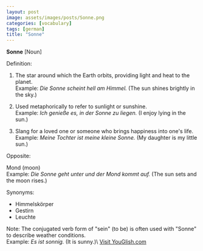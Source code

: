 ```yaml
---
layout: post
image: assets/images/posts/Sonne.png
categories: [vocabulary]
tags: [german]
title: "Sonne"
---
```


**Sonne** [Noun]

Definition:

1. The star around which the Earth orbits, providing light and heat to the planet.  
Example: *Die Sonne scheint hell am Himmel.* (The sun shines brightly in the sky.)

2. Used metaphorically to refer to sunlight or sunshine.  
Example: *Ich genieße es, in der Sonne zu liegen.* (I enjoy lying in the sun.)

3. Slang for a loved one or someone who brings happiness into one's life.  
Example: *Meine Tochter ist meine kleine Sonne.* (My daughter is my little sun.)

Opposite: 

Mond (moon)  
Example: *Die Sonne geht unter und der Mond kommt auf.* (The sun sets and the moon rises.)

Synonyms:

- Himmelskörper
- Gestirn
- Leuchte

Note: The conjugated verb form of "sein" (to be) is often used with "Sonne" to describe weather conditions.  
Example: *Es ist sonnig.* (It is sunny.)\ <a id="yg-widget-0" class="youglish-widget" data-query="Sonne" data-lang="german" data-components="8412" data-auto-start="0" data-bkg-color="theme_light" data-title="How%20to%20pronounce%20Sonne%20in%20German"  rel="nofollow" href="https://youglish.com">Visit YouGlish.com</a><script async src="https://youglish.com/public/emb/widget.js" charset="utf-8"></script>